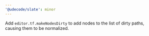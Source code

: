 ```yaml
---
'@udecode/slate': minor
---
```


Add `editor.tf.makeNodesDirty` to add nodes to the list of dirty paths, causing them to be normalized.
